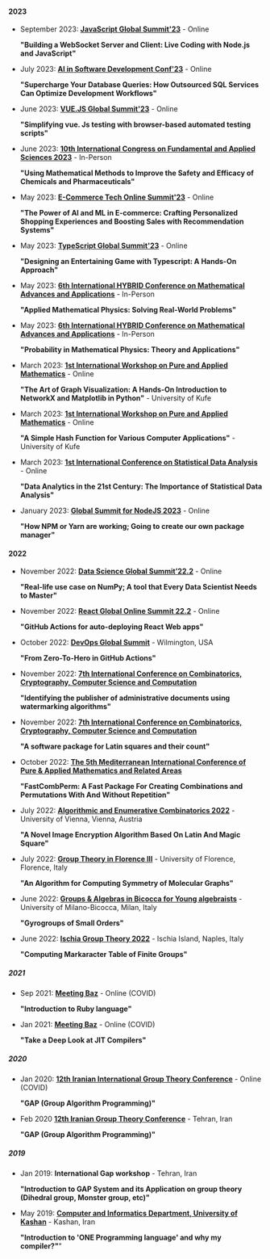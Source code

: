 #### 2023

* September 2023: **[JavaScript Global Summit'23](https://events.geekle.us/js23/)** - Online 

   **"Building a WebSocket Server and Client: Live Coding with Node.js and JavaScript"**

* July 2023: **[AI in Software Development Conf'23](https://events.geekle.us/aisoftware/)** - Online 

   **"Supercharge Your Database Queries: How Outsourced SQL Services Can Optimize Development Workflows"**

* June 2023: **[VUE.JS Global Summit'23](https://events.geekle.us/vuejs23/)** - Online 

   **"Simplifying vue. Js testing with browser-based automated testing scripts"**

* June 2023: **[10th International Congress on Fundamental and Applied Sciences 2023](https://icfas2023.intsa.org/)** - In-Person

    **"Using Mathematical Methods to Improve the Safety and Efficacy of Chemicals and Pharmaceuticals"**

* May 2023: **[E-Commerce Tech Online Summit'23](https://events.geekle.us/ecommerce23/)** - Online 

   **"The Power of AI and ML in E-commerce: Crafting Personalized Shopping Experiences and Boosting Sales with Recommendation Systems"**

* May 2023: **[TypeScript Global Summit'23](https://events.geekle.us/typescript/)** - Online 

   **"Designing an Entertaining Game with Typescript: A Hands-On Approach"**

* May 2023: **[6th International HYBRID Conference on Mathematical Advances and Applications](https://2023.icomaas.com/)** - In-Person 

   **"Applied Mathematical Physics: Solving Real-World Problems"**

* May 2023: **[6th International HYBRID Conference on Mathematical Advances and Applications](https://2023.icomaas.com/)** - In-Person

   **"Probability in Mathematical Physics: Theory and Applications"**

* March 2023: **[1st International Workshop on Pure and Applied Mathematics](https://sites.google.com/view/iwatds-2023/)** - Online

   **"The Art of Graph Visualization: A Hands-On Introduction to NetworkX and Matplotlib in Python"** - University of Kufe

* March 2023: **[1st International Workshop on Pure and Applied Mathematics](https://sites.google.com/view/iwatds-2023/)** - Online

   **"A Simple Hash Function for Various Computer Applications"** - University of Kufe

* March 2023: **[1st International Conference on Statistical Data Analysis](https://www.csda.ir/)** - Online

   **"Data Analytics in the 21st Century: The Importance of Statistical Data Analysis"**

* January 2023: **[Global Summit for NodeJS 2023](https://events.geekle.us/nodejs/)** - Online

   **"How NPM or Yarn are working; Going to create our own package manager"**

#### 2022

* November 2022: **[Data Science Global Summit’22.2](https://events.geekle.us/data-science2/)** - Online

   **"Real-life use case on NumPy; A tool that Every Data Scientist Needs to Master"**
 
* November 2022: **[React Global Online Summit 22.2](https://events.geekle.us/react3/)** - Online

   **"GitHub Actions for auto-deploying React Web apps"**

* October 2022: **[DevOps Global Summit](https://events.geekle.us/devops/)** - Wilmington, USA

   **"From Zero-To-Hero in GitHub Actions"**

<!--  -->

* November 2022: **[7th International Conference on Combinatorics, Cryptography, Computer Science and Computation](http://i4c.iust.ac.ir/index.php?lang=en)**

   **"Identifying the publisher of administrative documents using watermarking algorithms"**

* November 2022: **[7th International Conference on Combinatorics, Cryptography, Computer Science and Computation](http://i4c.iust.ac.ir/index.php?lang=en)**

   **"A software package for Latin squares and their count"**

* October 2022: **[The 5th Mediterranean International Conference of Pure & Applied Mathematics and Related Areas](https://micopam.com/)**

   **"FastCombPerm: A Fast Package For Creating Combinations and Permutations With And Without Repetition"**

<!--  -->

* July 2022: **[Algorithmic and Enumerative Combinatorics 2022](https://www3.risc.jku.at/conferences/aec2022/)** - University of Vienna, Vienna, Austria

   **"A Novel Image Encryption Algorithm Based On Latin And Magic Square"**

* July 2022: **[Group Theory in Florence III](https://sites.google.com/view/groupsinflorence/main)** - University of Florence, Florence, Italy

   **"An Algorithm for Computing Symmetry of Molecular Graphs"**

* June 2022: **[Groups & Algebras in Bicocca for Young algebraists](https://staff.matapp.unimib.it/~/gaby/gaby2022/)** - University of Milano-Bicocca, Milan, Italy

   **"Gyrogroups of Small Orders"**

* June 2022: **[Ischia Group Theory 2022](http://www.dipmat2.unisa.it/ischiagrouptheory/)** - Ischia Island, Naples, Italy

   **"Computing Markaracter Table of Finite Groups"**

<!--  -->

##### 2021

* Sep 2021: **[Meeting Baz](https://meetingbaz.ir/archives/)** - Online (COVID)

   **"Introduction to Ruby language"**

* Jan 2021: **[Meeting Baz](https://meetingbaz.ir/archives/)** - Online (COVID)

   **"Take a Deep Look at JIT Compilers"**

<!--  -->

##### 2020

* Jan 2020: **[12th Iranian International Group Theory Conference](https://igtc12.modares.ac.ir/)** - Online (COVID)

   **"GAP (Group Algorithm Programming)"**

*  Feb 2020 **[12th Iranian Group Theory Conference](https://igtc12.modares.ac.ir/)** - Tehran, Iran

   **"GAP (Group Algorithm Programming)"**

<!--  -->

##### 2019

* Jan 2019: **International Gap workshop** - Tehran, Iran

   **"Introduction to GAP System and its Application on group theory (Dihedral group, Monster group, etc)"**

* May 2019: **[Computer and Informatics Department, University of Kashan](https://kashanu.ac.ir/)** - Kashan, Iran

   **"Introduction to 'ONE Programming language' and why my compiler?"**"
